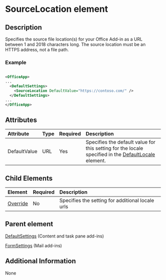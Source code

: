 
# SourceLocation element

## Description

Specifies the source file location(s) for your Office Add-in as a URL between 1 and 2018 characters long. The source location must be an HTTPS address, not a file path.

### Example

```XML

<OfficeApp>
...
  <DefaultSettings>
    <SourceLocation DefaultValue="https://contoso.com/" />
  </DefaultSettings>
...
</OfficeApp>

```

## Attributes

|**Attribute**|**Type**|**Required**|**Description**|
|:-----|:-----|:-----|:-----|
|DefaultValue|URL|Yes|Specifies the default value for this setting for the locale specified in the [DefaultLocale](../../reference/manifest/defaultlocale.md) element.|


## Child Elements


|  Element | Required | Description  |
|:-----|:-----|:-----|
|  [Override](../../reference/manifest/override.md)   | No | Specifies the setting for additional locale urls |

## Parent element

[DefaultSettings](../../reference/manifest/defaultsettings.md) (Content and task pane add-ins)

[FormSettings](../../reference/manifest/formsettings.md) (Mail add-ins)

## Additional Information
None


